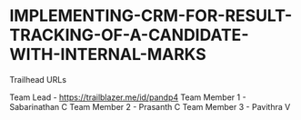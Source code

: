 # IMPLEMENTING-CRM-FOR-RESULT-TRACKING-OF-A-CANDIDATE-WITH-INTERNAL-MARKS

Trailhead URLs

Team Lead - https://trailblazer.me/id/pandp4
Team Member 1 - Sabarinathan C
Team Member 2 - Prasanth C 
Team Member 3 - Pavithra V
